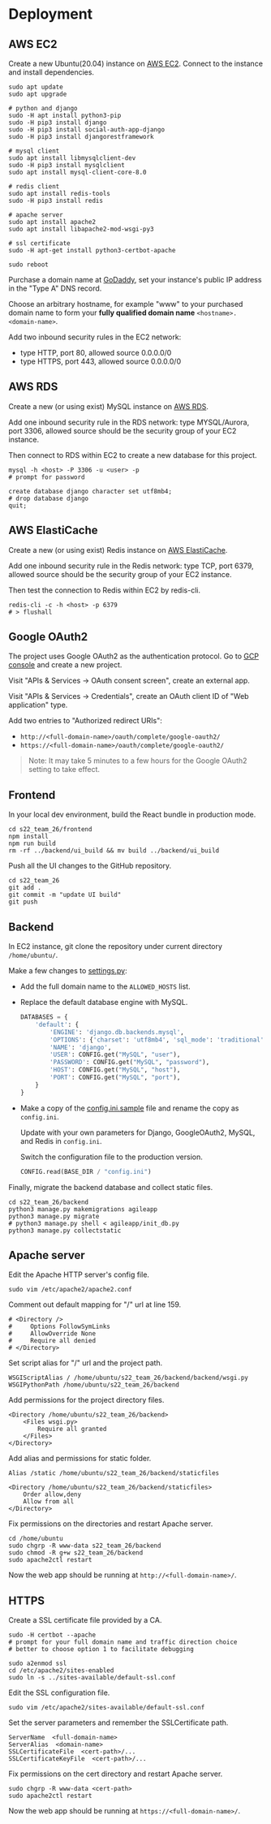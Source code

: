 # Deployment

## AWS EC2

Create a new Ubuntu(20.04) instance on [AWS EC2](https://aws.amazon.com/ec2/). Connect to the instance and install dependencies.

```shell
sudo apt update
sudo apt upgrade

# python and django
sudo -H apt install python3-pip
sudo -H pip3 install django
sudo -H pip3 install social-auth-app-django
sudo -H pip3 install djangorestframework

# mysql client
sudo apt install libmysqlclient-dev
sudo -H pip3 install mysqlclient
sudo apt install mysql-client-core-8.0

# redis client
sudo apt install redis-tools
sudo -H pip3 install redis

# apache server
sudo apt install apache2
sudo apt install libapache2-mod-wsgi-py3

# ssl certificate
sudo -H apt-get install python3-certbot-apache

sudo reboot
```

Purchase a domain name at [GoDaddy](https://www.godaddy.com/), set your instance's public IP address in the "Type A" DNS record.

Choose an arbitrary hostname, for example "www" to your purchased domain name to form your **fully qualified domain name** `<hostname>.<domain-name>`. 

Add two inbound security rules in the EC2 network:

+ type HTTP, port 80, allowed source 0.0.0.0/0
+ type HTTPS, port 443, allowed source 0.0.0.0/0

## AWS RDS

Create a new (or using exist) MySQL instance on [AWS RDS](https://aws.amazon.com/rds/).

Add one inbound security rule in the RDS network: type MYSQL/Aurora, port 3306, allowed source should be the security group of your EC2 instance.

Then connect to RDS within EC2 to create a new database for this project.

```shell
mysql -h <host> -P 3306 -u <user> -p
# prompt for password
```

```mysql
create database django character set utf8mb4;
# drop database django
quit;
```

## AWS ElastiCache

Create a new (or using exist) Redis instance on [AWS ElastiCache](https://aws.amazon.com/elasticache/).

Add one inbound security rule in the Redis network: type TCP, port 6379, allowed source should be the security group of your EC2 instance.

Then test the connection to Redis within EC2 by redis-cli.

```shell
redis-cli -c -h <host> -p 6379
# > flushall
```

## Google OAuth2

The project uses Google OAuth2 as the authentication protocol. Go to [GCP console](https://console.cloud.google.com/) and create a new project.

Visit "APIs & Services -> OAuth consent screen", create an external app.

Visit "APIs & Services -> Credentials", create an OAuth client ID of "Web application" type.

Add two entries to "Authorized redirect URIs":

+  `http://<full-domain-name>/oauth/complete/google-oauth2/`
+  `https://<full-domain-name>/oauth/complete/google-oauth2/`

> Note: It may take 5 minutes to a few hours for the Google OAuth2 setting to take effect.

## Frontend

In your local dev environment, build the React bundle in production mode.

```shell
cd s22_team_26/frontend
npm install
npm run build
rm -rf ../backend/ui_build && mv build ../backend/ui_build
```

Push all the UI changes to the GitHub repository.

```shell
cd s22_team_26
git add .
git commit -m "update UI build"
git push
```

## Backend

In EC2 instance, git clone the repository under current directory `/home/ubuntu/`.

Make a few changes to [settings.py](backend/backend/settings.py):

+ Add the full domain name to the `ALLOWED_HOSTS` list.

+ Replace the default database engine with MySQL.

  ```python
  DATABASES = {
      'default': {
          'ENGINE': 'django.db.backends.mysql',
          'OPTIONS': {'charset': 'utf8mb4', 'sql_mode': 'traditional'},
          'NAME': 'django',
          'USER': CONFIG.get("MySQL", "user"),
          'PASSWORD': CONFIG.get("MySQL", "password"),
          'HOST': CONFIG.get("MySQL", "host"),
          'PORT': CONFIG.get("MySQL", "port"),
      }
  }
  ```

+ Make a copy of the [config.ini.sample](backend/config.ini.sample) file and rename the copy as `config.ini`.

  Update with your own parameters for Django, GoogleOAuth2, MySQL, and Redis in `config.ini`.

  Switch the configuration file to the production version.
  
  ```python
  CONFIG.read(BASE_DIR / "config.ini")
  ```

Finally, migrate the backend database and collect static files.

```shell
cd s22_team_26/backend
python3 manage.py makemigrations agileapp
python3 manage.py migrate
# python3 manage.py shell < agileapp/init_db.py
python3 manage.py collectstatic
```

## Apache server

Edit the Apache HTTP server's config file.

```shell
sudo vim /etc/apache2/apache2.conf
```

Comment out default mapping for "/" url at line 159.

```
# <Directory />
#     Options FollowSymLinks
#     AllowOverride None
#     Require all denied
# </Directory>
```

Set script alias for "/" url and the project path.

```
WSGIScriptAlias / /home/ubuntu/s22_team_26/backend/backend/wsgi.py
WSGIPythonPath /home/ubuntu/s22_team_26/backend
```

Add permissions for the project directory files.

```
<Directory /home/ubuntu/s22_team_26/backend>
    <Files wsgi.py>
        Require all granted
    </Files>
</Directory>
```

Add alias and permissions for static folder.

```
Alias /static /home/ubuntu/s22_team_26/backend/staticfiles

<Directory /home/ubuntu/s22_team_26/backend/staticfiles>
    Order allow,deny
    Allow from all
</Directory>
```

Fix permissions on the directories and restart Apache server.

```shell
cd /home/ubuntu
sudo chgrp -R www-data s22_team_26/backend
sudo chmod -R g+w s22_team_26/backend
sudo apache2ctl restart
```

Now the web app should be running at `http://<full-domain-name>/`.

## HTTPS

Create a SSL certificate file provided by a CA.

```shell
sudo -H certbot --apache
# prompt for your full domain name and traffic direction choice
# better to choose option 1 to facilitate debugging

sudo a2enmod ssl
cd /etc/apache2/sites-enabled
sudo ln -s ../sites-available/default-ssl.conf
```

Edit the SSL configuration file.

```shell
sudo vim /etc/apache2/sites-available/default-ssl.conf
```

Set the server parameters and remember the SSLCertificate path.

```
ServerName  <full-domain-name>
ServerAlias  <domain-name>
SSLCertificateFile  <cert-path>/...
SSLCertificateKeyFile  <cert-path>/...
```

Fix permissions on the cert directory and restart Apache server.

```shell
sudo chgrp -R www-data <cert-path>
sudo apache2ctl restart
```

Now the web app should be running at `https://<full-domain-name>/`.

